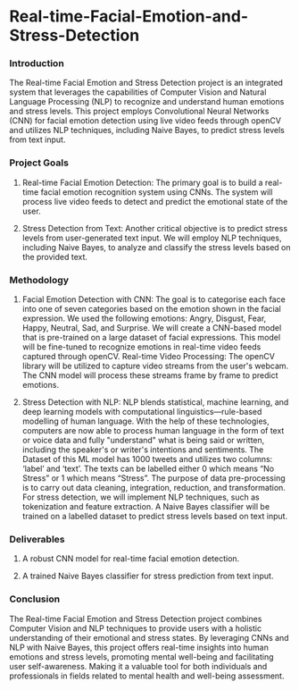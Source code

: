 # Real-time-Facial-Emotion-and-Stress-Detection
### Introduction
The Real-time Facial Emotion and Stress Detection project is an integrated system that leverages the capabilities of Computer Vision and Natural Language Processing (NLP) to recognize and understand human emotions and stress levels. This project employs Convolutional Neural Networks (CNN) for facial emotion detection using live video feeds through openCV and utilizes NLP techniques, including Naive Bayes, to predict stress levels from text input.

### Project Goals
1. Real-time Facial Emotion Detection: The primary goal is to build a real-time facial emotion recognition system using CNNs. The system will process live video feeds to detect and predict the emotional state of the user.

2. Stress Detection from Text: Another critical objective is to predict stress levels from user-generated text input. We will employ NLP techniques, including Naive Bayes, to analyze and classify the stress levels based on the provided text.

### Methodology
1. Facial Emotion Detection with CNN: The goal is to categorise each face into one of seven categories based on the emotion shown in the facial expression. We used the following emotions: Angry, Disgust, Fear, Happy, Neutral, Sad, and Surprise.
We will create a CNN-based model that is pre-trained on a large dataset of facial expressions. This model will be fine-tuned to recognize emotions in real-time video feeds captured through openCV.
Real-time Video Processing: The openCV library will be utilized to capture video streams from the user's webcam. The CNN model will process these streams frame by frame to predict emotions.

2. Stress Detection with NLP: NLP blends statistical, machine learning, and deep learning models with computational linguistics—rule-based modelling of human language. With the help of these technologies, computers are now able to process human language in the form of text or voice data and fully "understand" what is being said or written, including the speaker's or writer's intentions and sentiments.
The Dataset of this ML model has 1000 tweets and utilizes two columns: ‘label’ and ‘text’.   The texts can be labelled either 0 which means “No Stress” or 1 which means “Stress”.
The purpose of data pre-processing is to carry out data cleaning, integration, reduction, and transformation.
For stress detection, we will implement NLP techniques, such as tokenization and feature extraction. A Naive Bayes classifier will be trained on a labelled dataset to predict stress levels based on text input.

### Deliverables
1. A robust CNN model for real-time facial emotion detection.

2. A trained Naive Bayes classifier for stress prediction from text input.

### Conclusion
The Real-time Facial Emotion and Stress Detection project combines Computer Vision and NLP techniques to provide users with a holistic understanding of their emotional and stress states. By leveraging CNNs and NLP with Naive Bayes, this project offers real-time insights into human emotions and stress levels, promoting mental well-being and facilitating user self-awareness. Making it a valuable tool for both individuals and professionals in fields related to mental health and well-being assessment.
